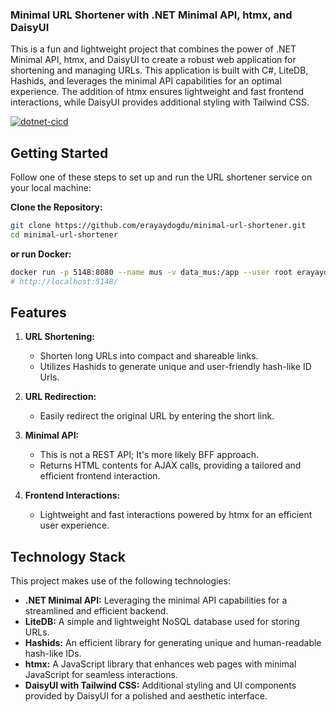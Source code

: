 ### Minimal URL Shortener with .NET Minimal API, htmx, and DaisyUI

This is a fun and lightweight project that combines the power of .NET Minimal API, htmx, and DaisyUI to create a robust web application for shortening and managing URLs. This application is built with C#, LiteDB, Hashids, and leverages the minimal API capabilities for an optimal experience. The addition of htmx ensures lightweight and fast frontend interactions, while DaisyUI provides additional styling with Tailwind CSS.

[![dotnet-cicd](https://github.com/erayaydogdu/minimal-url-shortener/actions/workflows/dotnet.yaml/badge.svg)](https://github.com/erayaydogdu/minimal-url-shortener/actions/workflows/dotnet.yaml)

## Getting Started

Follow one of these steps to set up and run the URL shortener service on your local machine:

**Clone the Repository:**
   ```bash
   git clone https://github.com/erayaydogdu/minimal-url-shortener.git
   cd minimal-url-shortener
   ```

**or run Docker:**
   ```bash 
   docker run -p 5148:8080 --name mus -v data_mus:/app --user root erayaydogdu/minimal-url-shortener
   # http://localhost:5148/
   ```


## Features

1. **URL Shortening:**
   - Shorten long URLs into compact and shareable links.
   - Utilizes Hashids to generate unique and user-friendly hash-like ID Urls.

2. **URL Redirection:**
   - Easily redirect the original URL by entering the short link.

3. **Minimal API:**
   - This is not a REST API; It's more likely BFF approach.
   - Returns HTML contents for AJAX calls, providing a tailored and efficient frontend interaction.

4. **Frontend Interactions:**
   - Lightweight and fast interactions powered by htmx for an efficient user experience.

## Technology Stack

This project makes use of the following technologies:

- **.NET Minimal API:** Leveraging the minimal API capabilities for a streamlined and efficient backend.
- **LiteDB:** A simple and lightweight NoSQL database used for storing URLs.
- **Hashids:** An efficient library for generating unique and human-readable hash-like IDs.
- **htmx:** A JavaScript library that enhances web pages with minimal JavaScript for seamless interactions.
- **DaisyUI with Tailwind CSS:** Additional styling and UI components provided by DaisyUI for a polished and aesthetic interface.